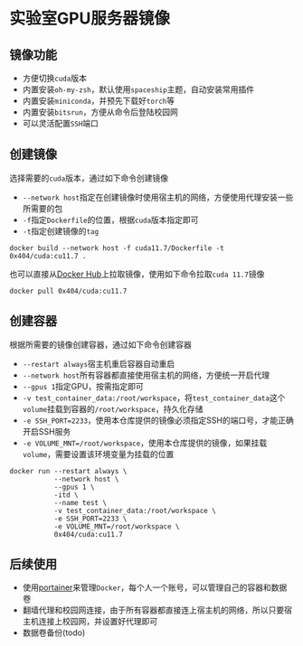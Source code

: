 # 实验室GPU服务器镜像

## 镜像功能
- 方便切换`cuda`版本
- 内置安装`oh-my-zsh`，默认使用`spaceship`主题，自动安装常用插件
- 内置安装`miniconda`，并预先下载好`torch`等
- 内置安装`bitsrun`，方便从命令后登陆校园网
- 可以灵活配置`SSH`端口


## 创建镜像
选择需要的`cuda`版本，通过如下命令创建镜像
- `--network host`指定在创建镜像时使用宿主机的网络，方便使用代理安装一些所需要的包
- `-f`指定`Dockerfile`的位置，根据`cuda`版本指定即可
- `-t`指定创建镜像的`tag`

```shell
docker build --network host -f cuda11.7/Dockerfile -t 0x404/cuda:cu11.7 .
```

也可以直接从[Docker Hub](https://hub.docker.com/repository/docker/0x404/cuda/tags?page=1&ordering=last_updated)上拉取镜像，使用如下命令拉取`cuda 11.7`镜像

```shell
docker pull 0x404/cuda:cu11.7
```

## 创建容器
根据所需要的镜像创建容器，通过如下命令创建容器
- `--restart always`宿主机重启容器自动重启
- `--network host`所有容器都直接使用宿主机的网络，方便统一开启代理
- `--gpus 1`指定GPU，按需指定即可
- `-v test_container_data:/root/workspace`，将`test_container_data`这个`volume`挂载到容器的`/root/workspace`，持久化存储
- `-e SSH_PORT=2233`，使用本仓库提供的镜像必须指定SSH的端口号，才能正确开启SSH服务
- `-e VOLUME_MNT=/root/workspace`，使用本仓库提供的镜像，如果挂载`volume`，需要设置该环境变量为挂载的位置

```shell
docker run --restart always \
           --network host \
           --gpus 1 \
           -itd \
           --name test \
           -v test_container_data:/root/workspace \
           -e SSH_PORT=2233 \
           -e VOLUME_MNT=/root/workspace \
           0x404/cuda:cu11.7
```


## 后续使用

- 使用[portainer](https://github.com/portainer/portainer)来管理`Docker`，每个人一个账号，可以管理自己的容器和数据卷
- 翻墙代理和校园网连接，由于所有容器都直接连上宿主机的网络，所以只要宿主机连接上校园网，并设置好代理即可
- 数据卷备份(todo)
